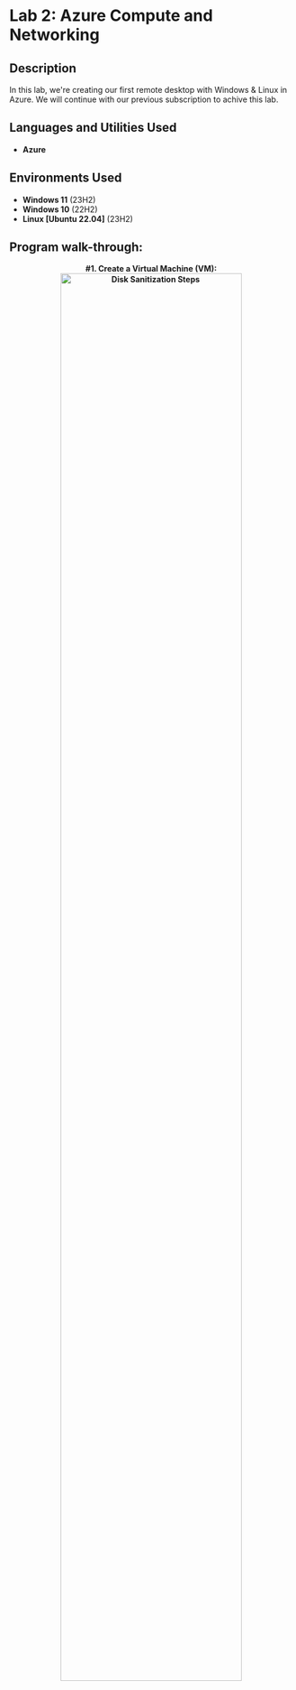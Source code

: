 <h1>Lab 2: Azure Compute and Networking </h1>

<h2>Description</h2>
In this lab, we're creating our first remote desktop with Windows & Linux in Azure.  We will continue with our previous subscription to achive this lab.

<h2>Languages and Utilities Used</h2>

- <b>Azure</b> 

<h2>Environments Used </h2>

- <b>Windows 11</b> (23H2)
- <b>Windows 10</b> (22H2)
- <b>Linux [Ubuntu 22.04]</b> (23H2)

<h2>Program walk-through:</h2>

<p align="center"><b>
#1. Create a Virtual Machine (VM): <br/>
<img src="https://i.imgur.com/N21u1Mn.png" height="80%" width="80%" alt="Disk Sanitization Steps"/>
<br />
<br />
</p></b>
